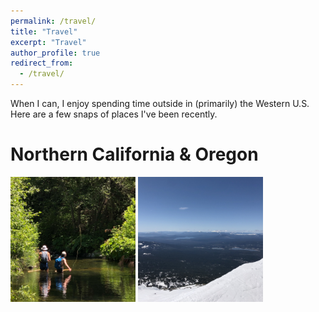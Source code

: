 ```yaml
---
permalink: /travel/
title: "Travel"
excerpt: "Travel"
author_profile: true
redirect_from: 
  - /travel/
---
```

When I can, I enjoy spending time outside in (primarily) the Western U.S. Here are a few snaps of places I've been recently.

Northern California & Oregon
==========================
<img src="files/norcal_fishing.jpg" alt="drawing" style="width:200px;"/>
<img src="files/bachelor_view.jpg" alt="drawing" style="width:200px;"/>

